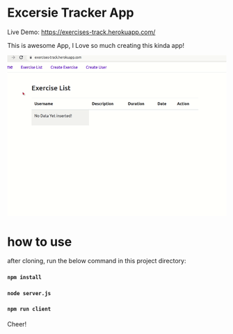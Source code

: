 # Excersie Tracker App

Live Demo: https://exercises-track.herokuapp.com/

This is awesome App, I Love so much creating this kinda app!

![image](./pro.gif)

# how to use
after cloning, run the below command in this project directory:
#### `npm install`
#### `node server.js`
#### `npm run client`

Cheer!